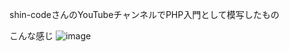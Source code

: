shin-codeさんのYouTubeチャンネルでPHP入門として模写したもの

こんな感じ
![image](https://github.com/Taro-oka/PHPkeijiban-from-shin-code/assets/133869756/2c11228d-afbd-4220-b95a-c6e602ebfd3f)
